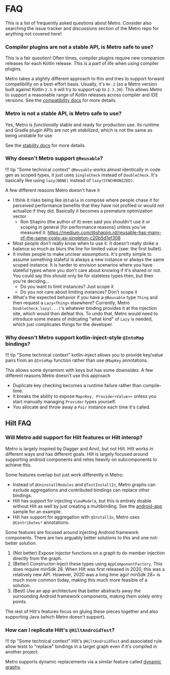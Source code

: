 # FAQ

This is a list of frequently asked questions about Metro. Consider also searching the issue tracker and discussions section of the Metro repo for anything not covered here!

### **Compiler plugins are not a stable API, is Metro safe to use?**

This is a fair question! Often times, compiler plugins require new companion releases for each Kotlin release. This is a part of life when using compiler plugins.

Metro takes a slightly different approach to this and tries to support forward compatibility on a best-effort basis. Usually, it's `N+.2` (so a Metro version built against Kotlin `2.3.0` will try to support up to `2.3.20`). This allows Metro to support a reasonable range of Kotlin releases across compiler and IDE versions. See the [compatibility docs](compatibility.md) for more details.

### **Metro is not a stable API, is Metro safe to use?**

Yes, Metro is _functionally_ stable and ready for production use. Its runtime and Gradle plugin APIs are not yet _stabilized_, which is not the same as being unstable for use

See the [stability docs](stability.md) for more details.

### **Why doesn't Metro support `@Reusable`?**

!!! tip "Some technical context"
    `@Reusable` works almost identically in code gen as scoped types, it just uses `SingleCheck` instead of `DoubleCheck`. It's basically like using `lazy(NONE)` instead of `lazy(SYNCHRONIZED)`.

A few different reasons Metro doesn't have it

- I think it risks being like `@Stable` in compose where people chase it for perceived performance benefits that they have not profiled or would not actualize if they did. Basically it becomes a premature optimization vector
    - Ron Shapiro (the author of it) even said you shouldn't use it or scoping in general [for performance reasons] unless you've measured it: https://medium.com/@shapiro.rd/reusable-has-many-of-the-same-costs-as-singleton-c20b5d1ef308
- Most people don't really know when to use it. It doesn't really strike a balance so much as blurs the line for limited value (see: the first bullet).
- It invites people to make unclear assumptions. It's pretty simple to assume something stateful is always a new instance or always the same scoped instance. It is harder to envision scenarios where you have stateful types where you don't care about knowing if it's shared or not. You could say this should only be for stateless types then, but then you're deciding...
    - Do you want to limit instances? Just scope it
    - Do you not care about limiting instances? Don't scope it
- What's the expected behavior if you have a `@Reusable` type `Thing` and then request a `Lazy<Thing>` elsewhere? Currently, Metro `DoubleCheck.lazy(...)`'s whatever binding provides it at the injection site, which would then defeat this. To undo that, Metro would need to introduce some means of indicating "what kind" of `Lazy` is needed, which just complicates things for the developer.

### **Why doesn't Metro support kotlin-inject-style `@IntoMap` bindings?**

!!! tip "Some technical context"
    kotlin-inject allows you to provide key/value pairs from an `@IntoMap` function rather than use `@MapKey` annotations.

This allows some dynamism with keys but has some downsides. A few different reasons Metro doesn't use this approach

- Duplicate key checking becomes a runtime failure rather than compile-time.
- It breaks the ability to expose `Map<Key, Provider<Value>>` unless you start manually managing `Provider` types yourself.
- You allocate and throw away a `Pair` instance each time it's called.

## Hilt FAQ

### **Will Metro add support for Hilt features or Hilt interop?**

Metro is largely inspired by Dagger and Anvil, but not Hilt. Hilt works in different ways and has different goals. Hilt is largely focused around supporting android components and relies heavily on subcomponents to achieve this.

Some features overlap but just work differently in Metro:

- Instead of `@UninstallModules` and `@TestInstallIn`, Metro graphs can exclude aggregations and contributed bindings can replace other bindings.
- Hilt has support for injecting `ViewModel`s, but this is entirely doable without Hilt as well by just creating a multibinding. See the [android-app](https://github.com/ZacSweers/metro/tree/main/samples/android-app) sample for an example.
- Hilt has support for aggregation with `@InstallIn`, Metro uses `@Contributes*` annotations.

Some features are focused around injecting Android framework components. There are two arguably better solutions to this and one not-better solution.

1. (Not better) Expose injector functions on a graph to do member injection directly from the graph.
2. (Better) Constructor-inject these types using `AppComponentFactory`. This does require minSdk 28. When Hilt was first released in 2020, this was a relatively new API. However, 2020 was a long time ago! minSdk 28+ is much more common today, making this much more feasible of a solution.
3. (Best) Use an app architecture that better abstracts away the surrounding Android framework components, making them solely entry points.

The rest of Hilt's features focus on gluing these pieces together and also supporting Java (which Metro doesn't support).

### How can I replicate Hilt's `@HiltAndroidTest`?

!!! tip "Some technical context"
    Hilt's `@HiltAndroidTest` and associated rule allow tests to "replace" bindings in a target graph even if it's compiled in another project.

Metro supports dynamic replacements via a similar feature called [dynamic graphs](https://zacsweers.github.io/metro/latest/dependency-graphs/#dynamic-graphs).